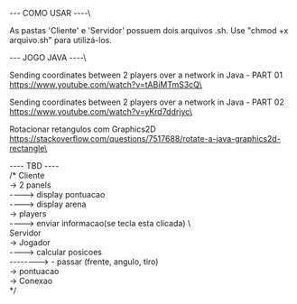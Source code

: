  ---  COMO USAR  ----\
 
As pastas 'Cliente' e 'Servidor' possuem dois arquivos .sh.
Use "chmod +x arquivo.sh" para utilizá-los.

 ---  JOGO JAVA  ----\

Sending coordinates between 2 players over a network in Java - PART 01\
 https://www.youtube.com/watch?v=tABiMTmS3cQ\

Sending coordinates between 2 players over a network in Java - PART 02\
https://www.youtube.com/watch?v=yKrd7ddrjyc\

Rotacionar retangulos com Graphics2D\
https://stackoverflow.com/questions/7517688/rotate-a-java-graphics2d-rectangle\

---- TBD ----\
/*
    Cliente\
       ->   2 panels\
       ---->     display pontuacao\
       ---->     display arena\
       ->   players\
       ---->      enviar informacao(se tecla esta clicada) \  
    Servidor\
       ->   Jogador\
       ---->      calcular posicoes\
       -------->      - passar (frente, angulo, tiro)\
       ->   pontuacao\
       ->   Conexao\
*/
